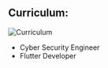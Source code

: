 ## Curriculum:

![Curriculum](https://www.linkedin.com/dms/C4E06AQGrqSTGONCBFg/messaging-attachmentFile/0/1614698366499?m=AQI1Dmte_HJ-DAAAAXhRN6PC2zNOayGmNzZjok3vgEr9jpH4HmSLusOmsw&ne=1&v=beta&t=4FCEubNieUwxyBls_OvpBaqSsFC5WrS_J3VzbQ9wvQI#2-MTYxNDY5ODM3MDQ4MGI0MjczMC0wMDMmM2IyZjE1YzUtOTc3MC00OGUxLTkwZTAtYzk2MTdlYTI0NGY0XzAxMg==)

* Cyber Security Engineer
* Flutter Developer
